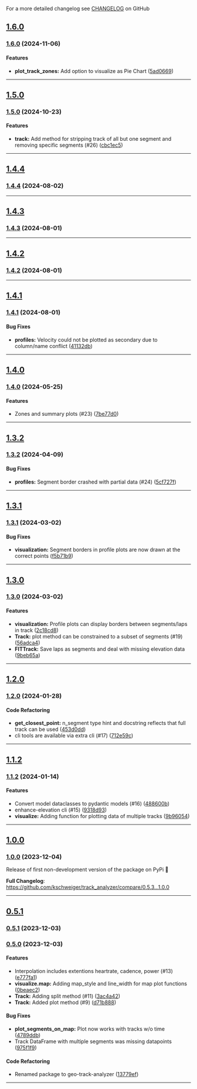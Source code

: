 For a more detailed changelog see [CHANGELOG](https://github.com/kschweiger/track_analyzer/blob/main/CHANGELOG.md) on GitHub
## [1.6.0](https://github.com/kschweiger/track_analyzer/releases/tag/1.6.0)
### [1.6.0](https://github.com/kschweiger/track_analyzer/compare/1.5.0...1.6.0) (2024-11-06)

#### Features

- **plot_track_zones:** Add option to visualize as Pie Chart ([5ad0669](https://github.com/kschweiger/track_analyzer/commit/5ad0669c3b5e36e5cd8666171b32871a47bf3fb7))

<a name="1.5.0"></a>

----------------------------

## [1.5.0](https://github.com/kschweiger/track_analyzer/releases/tag/1.5.0)
### [1.5.0](https://github.com/kschweiger/track_analyzer/compare/1.4.4...1.5.0) (2024-10-23)

#### Features

- **track:** Add method for stripping track of all but one segment and removing specific segments (#26) ([cbc1ec5](https://github.com/kschweiger/track_analyzer/commit/cbc1ec5d6c61b13175e885bacdec1f92ef71837c))

<a name="1.4.4"></a>

----------------------------

## [1.4.4](https://github.com/kschweiger/track_analyzer/releases/tag/1.4.4)
### [1.4.4](https://github.com/kschweiger/track_analyzer/compare/1.4.3...1.4.4) (2024-08-02)

<a name="1.4.3"></a>

----------------------------

## [1.4.3](https://github.com/kschweiger/track_analyzer/releases/tag/1.4.3)
### [1.4.3](https://github.com/kschweiger/track_analyzer/compare/1.4.2...1.4.3) (2024-08-01)

<a name="1.4.2"></a>

----------------------------

## [1.4.2](https://github.com/kschweiger/track_analyzer/releases/tag/1.4.2)
### [1.4.2](https://github.com/kschweiger/track_analyzer/compare/1.4.1...1.4.2) (2024-08-01)

<a name="1.4.1"></a>

----------------------------

## [1.4.1](https://github.com/kschweiger/track_analyzer/releases/tag/1.4.1)
### [1.4.1](https://github.com/kschweiger/track_analyzer/compare/1.4.0...1.4.1) (2024-08-01)

#### Bug Fixes

- **profiles:** Velocity could not be plotted as secondary due to column/name conflict ([41132db](https://github.com/kschweiger/track_analyzer/commit/41132db5a8358a7ed0a007eddb72463fc0ed7b32))

<a name="1.4.0"></a>

----------------------------

## [1.4.0](https://github.com/kschweiger/track_analyzer/releases/tag/1.4.0)
### [1.4.0](https://github.com/kschweiger/track_analyzer/compare/1.3.2...1.4.0) (2024-05-25)

#### Features

- Zones and summary plots (#23) ([7be77d0](https://github.com/kschweiger/track_analyzer/commit/7be77d0181ba7027a0ba1dfd4b58d357637f52de))

<a name="1.3.2"></a>

----------------------------

## [1.3.2](https://github.com/kschweiger/track_analyzer/releases/tag/1.3.2)
### [1.3.2](https://github.com/kschweiger/track_analyzer/compare/1.3.1...1.3.2) (2024-04-09)

#### Bug Fixes

- **profiles:** Segment border crashed with partial data (#24) ([5cf727f](https://github.com/kschweiger/track_analyzer/commit/5cf727f29968dc7b4ed65c5106d3259165e96ffd))

<a name="1.3.1"></a>

----------------------------

## [1.3.1](https://github.com/kschweiger/track_analyzer/releases/tag/1.3.1)
### [1.3.1](https://github.com/kschweiger/track_analyzer/compare/1.3.0...1.3.1) (2024-03-02)

#### Bug Fixes

- **visualization:** Segment borders in profile plots are now drawn at the correct points ([f5b71b9](https://github.com/kschweiger/track_analyzer/commit/f5b71b92b4491c9205c11e2a1b4a06e2706b597b))

<a name="1.3.0"></a>

----------------------------

## [1.3.0](https://github.com/kschweiger/track_analyzer/releases/tag/1.3.0)
### [1.3.0](https://github.com/kschweiger/track_analyzer/compare/1.2.0...1.3.0) (2024-03-02)

#### Features

- **visualization:** Profile plots can display borders between segments/laps in track ([2c18cd8](https://github.com/kschweiger/track_analyzer/commit/2c18cd84d2ad3880fde4d06fb0af48a8fc21bc4d))
- **Track:** plot method can be constrained to a subset of segments (#19) ([56adca4](https://github.com/kschweiger/track_analyzer/commit/56adca406731eb8b85d169c519228623711b88f0))
- **FITTrack:** Save laps as segments and deal with missing elevation data ([9beb65a](https://github.com/kschweiger/track_analyzer/commit/9beb65adbd461de82ef962cfc805940ebb66f93f))

<a name="1.2.0"></a>

----------------------------

## [1.2.0](https://github.com/kschweiger/track_analyzer/releases/tag/1.2.0)
### [1.2.0](https://github.com/kschweiger/track_analyzer/compare/1.1.2...1.2.0) (2024-01-28)

#### Code Refactoring

- **get_closest_point:** n_segment type hint and docstring reflects that full track can be used ([453d0dd](https://github.com/kschweiger/track_analyzer/commit/453d0dd77ee386f36671265c98ea406db872b2e5))
- cli tools are available via extra cli (#17) ([712e59c](https://github.com/kschweiger/track_analyzer/commit/712e59c42ccc32027387a87a05268ec2b3a9200b))

<a name="1.1.2"></a>

----------------------------

## [1.1.2](https://github.com/kschweiger/track_analyzer/releases/tag/1.1.2)
### [1.1.2](https://github.com/kschweiger/track_analyzer/compare/1.0.0...1.1.2) (2024-01-14)

#### Features

- Convert model dataclasses to pydantic models  (#16) ([488600b](https://github.com/kschweiger/track_analyzer/commit/488600b9e069a3a4234abb20d09469ea508629a9))
- enhance-elevation cli (#15) ([9318d93](https://github.com/kschweiger/track_analyzer/commit/9318d93612ad3aa01673c385a8d8cae36487d5d3))
- **visualize:** Adding function for plotting data of multiple tracks ([9b96054](https://github.com/kschweiger/track_analyzer/commit/9b96054e1fe5b75e682954e2db5de01ac1e6da06))


<a name="1.1.1"></a>

----------------------------

## [1.0.0](https://github.com/kschweiger/track_analyzer/releases/tag/1.0.0)
### [1.0.0](https://github.com/kschweiger/track_analyzer/compare/0.5.3...1.0.0) (2023-12-04)

Release of first non-development version of the package on PyPi 🎉

<a name="0.5.3"></a>

**Full Changelog**: https://github.com/kschweiger/track_analyzer/compare/0.5.3...1.0.0

----------------------------

## [0.5.1](https://github.com/kschweiger/track_analyzer/releases/tag/0.5.1)
### [0.5.1](https://github.com/kschweiger/track_analyzer/compare/0.5.0...0.5.1) (2023-12-03)

<a name="0.5.0"></a>

### [0.5.0](https://github.com/kschweiger/track_analyzer/compare/0.4.1...0.5.0) (2023-12-03)

#### Features

- Interpolation includes extentions heartrate, cadence, power (#13) ([e777fa1](https://github.com/kschweiger/track_analyzer/commit/e777fa1505b28fc3e626ecb0fdcaba23ebaa0231))
- **visualize.map:** Adding map_style and line_width for map plot functions ([0beaec2](https://github.com/kschweiger/track_analyzer/commit/0beaec264093dd03c11e3e755a9b70d7aa6dbcb1))
- **Track:** Adding split method (#11) ([3ac4a42](https://github.com/kschweiger/track_analyzer/commit/3ac4a427f2a46300c6aba56f58b44a6a5e953e51))
- **Track:** Added plot method (#9) ([d71b888](https://github.com/kschweiger/track_analyzer/commit/d71b88821ae48b6b6bf2348ddad8793ad21a5f74))

#### Bug Fixes

- **plot_segments_on_map:** Plot now works with tracks w/o time ([4789ddb](https://github.com/kschweiger/track_analyzer/commit/4789ddb300ceadd1907a9ab402a11a5068703581))
- Track DataFrame with multiple segments was missing datapoints ([975f1f9](https://github.com/kschweiger/track_analyzer/commit/975f1f9f5e695fe11cd1c38740692aa4282a62dd))

#### Code Refactoring

- Renamed package to geo-track-analyzer ([13779ef](https://github.com/kschweiger/track_analyzer/commit/13779eff5622d3351cb0143419adf7bf0e902acf))


----------------------------
